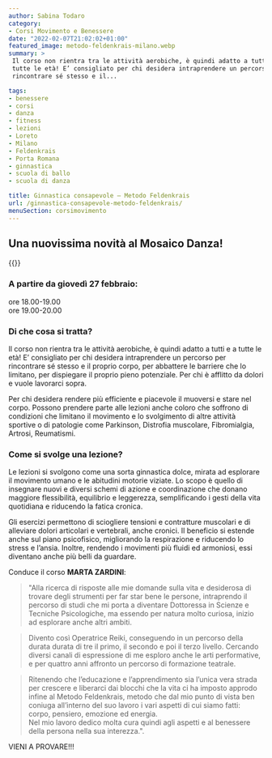 ```yaml
---
author: Sabina Todaro
category:
- Corsi Movimento e Benessere
date: "2022-02-07T21:02:02+01:00"
featured_image: metodo-feldenkrais-milano.webp
summary: >
 Il corso non rientra tra le attività aerobiche, è quindi adatto a tutti e a
 tutte le età! E’ consigliato per chi desidera intraprendere un percorso per
 rincontrare sé stesso e il...

tags:
- benessere
- corsi
- danza
- fitness
- lezioni
- Loreto
- Milano
- Feldenkrais
- Porta Romana
- ginnastica
- scuola di ballo
- scuola di danza

title: Ginnastica consapevole – Metodo Feldenkrais
url: /ginnastica-consapevole-metodo-feldenkrais/
menuSection: corsimovimento
---
```

## Una nuovissima novità al Mosaico Danza!

<div class="mw7 fr pl4">
{{<figureh src="metodo-feldenkrais-milano.webp"
alt="Metodo Feldenkrais"
caption="Metodo Feldenkrais" >}}
</div>

### A partire da giovedì 27 febbraio:

ore 18.00-19.00\
ore 19.00-20.00

### Di che cosa si tratta?

Il corso non rientra tra le attività aerobiche, è quindi adatto a tutti e a tutte le età! E’ consigliato per chi desidera intraprendere un percorso per rincontrare sé stesso e il proprio corpo, per abbattere le barriere che lo limitano, per dispiegare il proprio pieno potenziale. Per chi è afflitto da dolori e vuole lavorarci sopra.

Per chi desidera rendere più efficiente e piacevole il muoversi e stare nel corpo.
Possono prendere parte alle lezioni anche coloro che soffrono di condizioni che limitano il movimento e lo svolgimento di altre attività sportive o di patologie come Parkinson, Distrofia muscolare, Fibromialgia, Artrosi, Reumatismi.

### Come si svolge una lezione?

Le lezioni si svolgono come una sorta ginnastica dolce, mirata ad esplorare il movimento umano e le abitudini motorie viziate. Lo scopo è quello di insegnare nuovi e diversi schemi di azione e coordinazione che donano maggiore flessibilità, equilibrio e leggerezza, semplificando i gesti della vita quotidiana e riducendo la fatica cronica.

Gli esercizi permettono di sciogliere tensioni e contratture muscolari e di alleviare dolori articolari e vertebrali, anche cronici. Il beneficio si estende anche sul piano
psicofisico, migliorando la respirazione e riducendo lo stress e l’ansia. Inoltre, rendendo i movimenti più fluidi ed armoniosi, essi diventano anche più belli da guardare.

Conduce il corso **MARTA ZARDINI**:

> "Alla ricerca di risposte alle mie domande sulla vita e desiderosa di trovare degli strumenti per far star bene le persone, intraprendo il percorso di studi che mi porta a diventare Dottoressa in Scienze e Tecniche Psicologiche, ma essendo per natura molto curiosa, inizio ad esplorare anche altri ambiti.

> Divento così Operatrice Reiki, conseguendo in un percorso della durata durata di tre il primo, il secondo e poi il terzo livello. Cercando diversi canali di espressione di me esploro anche le arti performative, e per quattro anni affronto un percorso di formazione teatrale.

> Ritenendo che l’educazione e l’apprendimento sia l’unica vera strada per crescere e liberarci dai blocchi che la vita ci ha imposto approdo infine al Metodo Feldenkrais, metodo che dal mio punto di vista ben coniuga all’interno del suo lavoro i vari aspetti di cui siamo fatti: corpo, pensiero, emozione ed energia.\
Nel mio lavoro dedico molta cura quindi agli aspetti e al benessere della persona nella sua interezza.".

<span class="f3">VIENI A PROVARE!!!</span>